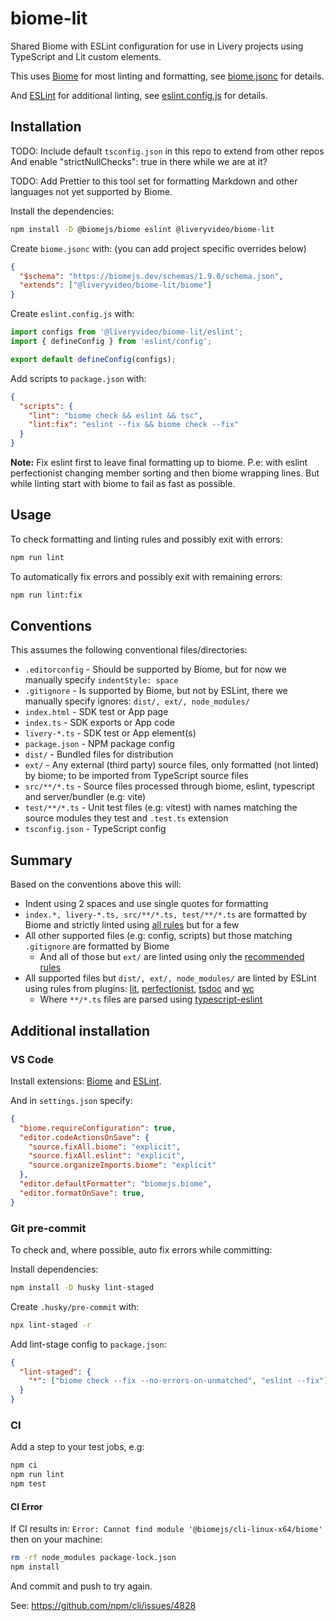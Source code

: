 # biome-lit

Shared Biome with ESLint configuration for use in Livery projects using TypeScript and Lit custom elements.

This uses [Biome](https://biomejs.dev/) for most linting and formatting, see [biome.jsonc](./biome.jsonc) for details.

And [ESLint](https://eslint.org/) for additional linting, see [eslint.config.js](./eslint.config.js) for details.

## Installation

TODO: Include default `tsconfig.json` in this repo to extend from other repos
And enable "strictNullChecks": true in there while we are at it?

TODO: Add Prettier to this tool set for formatting Markdown and other languages not yet supported by Biome.

Install the dependencies:

```bash
npm install -D @biomejs/biome eslint @liveryvideo/biome-lit
```

Create `biome.jsonc` with: (you can add project specific overrides below)

```json
{
  "$schema": "https://biomejs.dev/schemas/1.9.0/schema.json",
  "extends": ["@liveryvideo/biome-lit/biome"]
}
```

Create `eslint.config.js` with:

```js
import configs from '@liveryvideo/biome-lit/eslint';
import { defineConfig } from 'eslint/config';

export default defineConfig(configs);
```

Add scripts to `package.json` with:

```json
{
  "scripts": {
    "lint": "biome check && eslint && tsc",
    "lint:fix": "eslint --fix && biome check --fix"
  }
}
```

**Note:** Fix eslint first to leave final formatting up to biome.
P.e: with eslint perfectionist changing member sorting and then biome wrapping lines. But while linting start with biome to fail as fast as possible.

## Usage

To check formatting and linting rules and possibly exit with errors:

```bash
npm run lint
```

To automatically fix errors and possibly exit with remaining errors:

```bash
npm run lint:fix
```

## Conventions

This assumes the following conventional files/directories:

- `.editorconfig` - Should be supported by Biome, but for now we manually specify `indentStyle: space`
- `.gitignore` - Is supported by Biome, but not by ESLint, there we manually specify ignores: `dist/, ext/, node_modules/`
- `index.html` - SDK test or App page
- `index.ts` - SDK exports or App code
- `livery-*.ts` - SDK test or App element(s)
- `package.json` - NPM package config
- `dist/` - Bundled files for distribution
- `ext/` - Any external (third party) source files, only formatted (not linted) by biome; to be imported from TypeScript source files
- `src/**/*.ts` - Source files processed through biome, eslint, typescript and server/bundler (e.g: vite)
- `test/**/*.ts` - Unit test files (e.g: vitest) with names matching the source modules they test and `.test.ts` extension
- `tsconfig.json` - TypeScript config

## Summary

Based on the conventions above this will:

- Indent using 2 spaces and use single quotes for formatting
- `index.*, livery-*.ts, src/**/*.ts, test/**/*.ts` are formatted by Biome and strictly linted using [all rules](https://biomejs.dev/linter/rules/) but for a few
- All other supported files (e.g: config, scripts) but those matching `.gitignore` are formatted by Biome
  - And all of those but `ext/` are linted using only the [recommended rules](https://biomejs.dev/linter/rules/#recommended-rules)
- All supported files but `dist/, ext/, node_modules/` are linted by ESLint using rules from plugins:
[lit](https://npmjs.com/package/eslint-plugin-lit),
[perfectionist](https://npmjs.com/package/eslint-plugin-perfectionist),
[tsdoc](https://npmjs.com/package/eslint-plugin-tsdoc) and
[wc](https://npmjs.com/package/eslint-plugin-wc)
  - Where `**/*.ts` files are parsed using [typescript-eslint](https://npmjs.com/package/typescript-eslint)

## Additional installation

### VS Code

Install extensions:
[Biome](https://marketplace.visualstudio.com/items?itemName=biomejs.biome) and
[ESLint](https://marketplace.visualstudio.com/items?itemName=dbaeumer.vscode-eslint).
 
And in `settings.json` specify:

```json
{
  "biome.requireConfiguration": true,
  "editor.codeActionsOnSave": {
    "source.fixAll.biome": "explicit",
    "source.fixAll.eslint": "explicit",
    "source.organizeImports.biome": "explicit"
  },
  "editor.defaultFormatter": "biomejs.biome",
  "editor.formatOnSave": true,
}
```

### Git pre-commit

To check and, where possible, auto fix errors while committing:

Install dependencies:

```bash
npm install -D husky lint-staged
```

Create `.husky/pre-commit` with:

```bash
npx lint-staged -r
```

Add lint-stage config to `package.json`:

```json
{
  "lint-staged": {
    "*": ["biome check --fix --no-errors-on-unmatched", "eslint --fix"]
  }
}
```

### CI

Add a step to your test jobs, e.g:

```bash
npm ci
npm run lint
npm test
```

#### CI Error

If CI results in: `Error: Cannot find module '@biomejs/cli-linux-x64/biome'` then on your machine:

```bash
rm -rf node_modules package-lock.json
npm install
```

And commit and push to try again.

See: https://github.com/npm/cli/issues/4828

